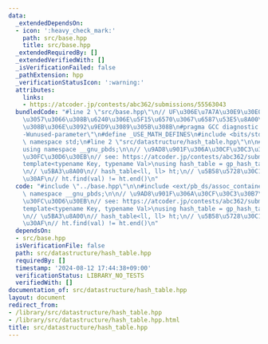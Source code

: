 ```yaml
---
data:
  _extendedDependsOn:
  - icon: ':heavy_check_mark:'
    path: src/base.hpp
    title: src/base.hpp
  _extendedRequiredBy: []
  _extendedVerifiedWith: []
  _isVerificationFailed: false
  _pathExtension: hpp
  _verificationStatusIcon: ':warning:'
  attributes:
    links:
    - https://atcoder.jp/contests/abc362/submissions/55563043
  bundledCode: "#line 2 \"src/base.hpp\"\n// UF\u306E\u7A7A\u30E9\u30E0\u30C0\u6E21\
    \u3057\u3066\u308B\u6240\u306E\u5F15\u6570\u3067\u6587\u53E5\u8A00\u308F\u308C\
    \u308B\u306E\u3092\u9ED9\u3089\u305B\u308B\n#pragma GCC diagnostic ignored \"\
    -Wunused-parameter\"\n#define _USE_MATH_DEFINES\n#include <bits/stdc++.h>\nusing\
    \ namespace std;\n#line 2 \"src/datastructure/hash_table.hpp\"\n\n#include <ext/pb_ds/assoc_container.hpp>\n\
    using namespace __gnu_pbds;\n\n// \u9AD8\u901F\u306A\u30CF\u30C3\u30B7\u30E5\u30C6\
    \u30FC\u30D6\u30EB\n// see: https://atcoder.jp/contests/abc362/submissions/55563043\n\
    template<typename Key, typename Val>\nusing hash_table = gp_hash_table<Key, Val>;\n\
    \n// \u5BA3\u8A00\n// hash_table<ll, ll> ht;\n// \u5B58\u5728\u30C1\u30A7\u30C3\
    \u30AF\n// ht.find(val) != ht.end()\n"
  code: "#include \"../base.hpp\"\n\n#include <ext/pb_ds/assoc_container.hpp>\nusing\
    \ namespace __gnu_pbds;\n\n// \u9AD8\u901F\u306A\u30CF\u30C3\u30B7\u30E5\u30C6\
    \u30FC\u30D6\u30EB\n// see: https://atcoder.jp/contests/abc362/submissions/55563043\n\
    template<typename Key, typename Val>\nusing hash_table = gp_hash_table<Key, Val>;\n\
    \n// \u5BA3\u8A00\n// hash_table<ll, ll> ht;\n// \u5B58\u5728\u30C1\u30A7\u30C3\
    \u30AF\n// ht.find(val) != ht.end()\n"
  dependsOn:
  - src/base.hpp
  isVerificationFile: false
  path: src/datastructure/hash_table.hpp
  requiredBy: []
  timestamp: '2024-08-12 17:44:38+09:00'
  verificationStatus: LIBRARY_NO_TESTS
  verifiedWith: []
documentation_of: src/datastructure/hash_table.hpp
layout: document
redirect_from:
- /library/src/datastructure/hash_table.hpp
- /library/src/datastructure/hash_table.hpp.html
title: src/datastructure/hash_table.hpp
---
```

